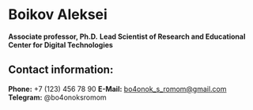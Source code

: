 # Boikov Aleksei

**Associate professor, Ph.D.**
**Lead Scientist of Research and Educational Center for Digital Technologies**

## Contact information:
**Phone:** +7 (123) 456 78 90 
**E-Mail:** bo4onok_s_romom@gmail.com
**Telegram:** @bo4onoksromom

